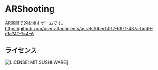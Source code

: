 # ARShooting
AR空間で的を壊すゲームです。  
https://github.com/user-attachments/assets/0becb012-6921-437a-bdd9-c1e747c7a4c6

## ライセンス 
![LICENSE: MIT SUSHI-WARE🍣](https://raw.githubusercontent.com/watasuke102/mit-sushi-ware/master/MIT-SUSHI-WARE.svg)
